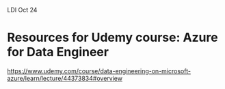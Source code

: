 LDI Oct 24

# Resources for Udemy course: Azure for Data Engineer
https://www.udemy.com/course/data-engineering-on-microsoft-azure/learn/lecture/44373834#overview


